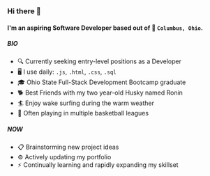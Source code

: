 ### Hi there 👋

#### I'm an aspiring Software Developer based out of 📍 `Columbus, Ohio`.

##### BIO
- 🔍 Currently seeking entry-level positions as a Developer
- 🖥️ I use daily: `.js`, `.html`, `.css`, `.sql` 
- 🎓 Ohio State Full-Stack Development Bootcamp graduate 
- 🐕 Best Friends with my two year-old Husky named Ronin
- 🏄 Enjoy wake surfing during the warm weather
- 🏀 Often playing in multiple basketball leagues

##### NOW 
- 📋 Brainstorming new project ideas
- ⚙️ Actively updating my portfolio
- ⚡️ Continually learning and rapidly expanding my skillset
